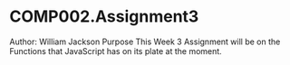 # COMP002.Assignment3
Author: William Jackson
Purpose This Week 3 Assignment will be on the Functions that JavaScript has on its plate at the moment.